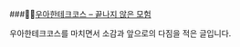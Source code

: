 ###👨‍💻[우아한테크코스 – 끝나지 않은 모험](https://hotheadfactory.com/?p=2104)

우아한테크코스를 마치면서 소감과 앞으로의 다짐을 적은 글입니다.

